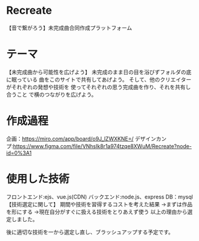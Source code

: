 # Recreate
【音で繋がろう】未完成曲合同作成プラットフォーム

# テーマ
【未完成曲から可能性を広げよう】
未完成のまま日の目を浴びずフォルダの底に眠っている
曲をこのサイトで共有してあげよう。
そして、他のクリエイターがそれぞれの発想や技術を
使ってそれぞれの思う完成曲を作り、それを共有し合うこと
で横のつながりを広げよう。

# 作成過程
企画：https://miro.com/app/board/o9J_lZWXKNE=/
デザインカンプ:https://www.figma.com/file/VNhsIk8r1a974tzqe8XWuM/Recreate?node-id=0%3A1

# 使用した技術
フロントエンド:ejs、vue.js(CDN)
バックエンド:node.js、express
DB：mysql
【技術選定に関して】
期間や技術を習得するコストを考えた結果
→まずは作品を形にする
→現在自分がすぐに扱える技術をとりあえず使う
以上の理由から選定しました。

後に適切な技術を一から選定し直し、ブラッシュアップする予定です。

